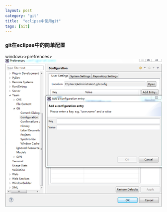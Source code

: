 ```yaml
---
layout: post
category: "git"
title:  "eclipse中使用git"
tags: [Git]
---
```

### git在eclipse中的简单配置 ###   
<!--more-->  

window>>prefrences>
![](../markdownImg/git/eclipseGit.PNG)


